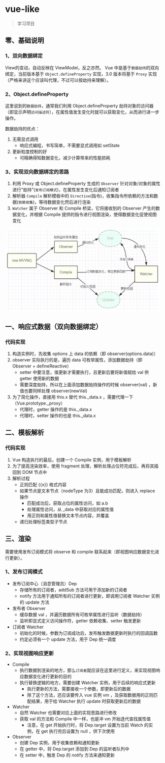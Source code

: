 # vue-like

> 学习项目

## 零、基础说明

### 1、双向数据绑定

View的变动，自动反映在 ViewModel，反之亦然。 Vue 中是基于`数据劫持`的双向绑定，当前版本基于 `Object.defineProperty` 实现，3.0 版本将基于 `Proxy` 实现（严格来讲这个应该叫代理，不过可以按劫持来理解）。

### 2、Object.defineProperty

这里说到的`数据劫持`，通常我们利用 Object.defineProperty 劫持对象的访问器（即显示声明`访问描述符`），在属性值发生变化时就可以获取变化，从而进行进一步操作。

数据劫持的优点：
1. 无需显式调用
    - 响应式编程，书写简单，不需要显式调用如 setState 
2. 更新粒度控制的好
    - 可精确得知数据变化，减少计算带来的性能损耗

### 3、实现双向数据绑定的思路

1. 利用 Proxy 或 Object.defineProperty 生成的 `Observer` 针对对象/对象的属性进行“劫持”(`发布订阅模式`)，在属性发生变化后通知订阅者
2. 解析器 `Compile` 解析模板中的 `Directive`(指令)，收集指令所依赖的方法和数据(`依赖收集`)，等待数据变化然后进行渲染
3. `Watcher` 属于 Observer 和 Compile 桥梁，它将接收到的 Observer 产生的数据变化，并根据 Compile 提供的指令进行视图渲染，使得数据变化促使视图变化

<img src="./images/vue双向数据绑定.png">

## 一、响应式数据（双向数据绑定）

### 代码实现

1. 构造实例时，先收集 options 上 data 的依赖（即 observer(options.data)）
2. observer 实际执行的是，遍历 data 可枚举属性，添加数据劫持（即 Observer + defineReactive）
    - setter 中要注意，值更新才需要执行，且更新后要将新值赋给 val 供 getter 使用新的数据
    - 需要深度劫持，所以在上面添加数据劫持操作的时候 observer(val) ，新值也要同样处理 observer(newVal)
3. 为了简化操作，直接用 this.x 替代 this._data.x ，需要代理一下（Vue.prototype._proxy）
    - 代理时，getter 操作的是 this._data.x
    - 代理时，setter 操作的也是 this._data.x

## 二、模板解析

### 代码实现

1. Vue 构造执行的最后，创建一个 Compile 实例，用于模板解析
2. 为了提高渲染效率，使用 fragment 处理，解析处理占位符完成后，再将其插回到 DOM 节点中
3. 解析过程
    - 正则匹配 {{x}} 格式内容
    - 如果节点是文本节点（nodeType 为3）且能成功匹配，则进入 replace 操作
        - 匹配成功后，获取占位的属性访问，如 a.b 
        - 处理属性访问，从 _data 中获取对应的属性值
        - 用正则和属性值替换文本节点内容，并覆盖
    - 递归处理标签类型子节点

## 三、渲染

需要使用发布订阅模式将 observe 和 compile 联系起来（即视图响应数据变化进行更新）。

### 1、发布订阅模式

- 发布订阅中心（消息管理员）Dep
    - 存储所有的订阅者，addSub 方法可用于添加新的订阅者
    - notify 方法用于通知所有的订阅者进行更新，即调用订阅者 Watcher 实例的 update 方法
- 发布者 Observer
    - 缓存数据 val ，并遍历数据所有可枚举属性进行监听（数据劫持）
    - 监听即显式定义访问操作符，getter 依赖收集、setter 触发更新
- 订阅者 Watcher
    - 初始化的时候，参数为订阅成功后，发布触发数据更新时执行的回调函数
    - 约定必须有一个 update 方法，用于 Dep 统一调度

### 2、实现视图响应更新

- Compile
    - 执行数据到渲染的地方，那么`订阅者`就应该在这里进行定义，来实现视图响应数据变化进行更新的目的
    - 执行替换逻辑的地方，需要创建 Watcher 实例，用于后续的响应式更新
        - 执行更新的方法，需要接收一个参数，即更新后的数据
        - 除了这个方法，还应该要传入 vue 实例 vm ，及获取数据用的正则匹配结果，用于给 Watcher 执行 update 时获取更新后的数据
- Watcher
    - 自然 Watcher 也需要对应上面的实现思路进行修改
    - 获取 val 的方法和 Compile 中一样，也是冲 vm 开始迭代查找属性值
        - 注意，在 get 开始执行时，将 Dep.target 设置为当前 Watch 的实例，在 get 执行完后设置为 null ，供下次使用
- Observer
    - 创建 Dep 实例，用于收集依赖和通知更新
    - 在 getter 中，将 Dep.target 添加到 Dep 的监听者队列中
    - 在 setter 中，触发 Dep 的 notify 方法来通知更新